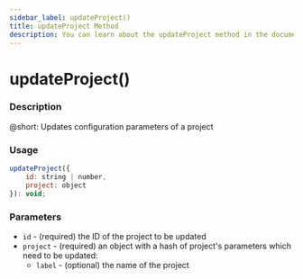 ```yaml
---
sidebar_label: updateProject()
title: updateProject Method
description: You can learn about the updateProject method in the documentation of the DHTMLX JavaScript To Do List library. Browse developer guides and API reference, try out code examples and live demos, and download a free 30-day evaluation version of DHTMLX To Do List.
---
```


# updateProject()

### Description

@short: Updates configuration parameters of a project

### Usage

~~~js
updateProject({
    id: string | number,
    project: object
}): void;
~~~

### Parameters

- `id` - (required) the ID of the project to be updated
- `project` - (required) an object with a hash of project's parameters which need to be updated:
  - `label` - (optional) the name of the project
